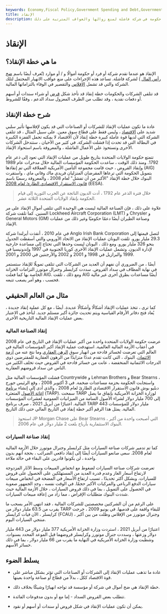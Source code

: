 ```yaml
---
keywords: Economy,Fiscal Policy,Government Spending and Debt,Government Spending
title: الإنقاذ
description: الإنقاذ هو حقن أموال من شركة أو فرد أو حكومة في شركة فاشلة لمنع زوالها والعواقب المترتبة على ذلك.
---
```


# الإنقاذ
## ما هي خطة الإنقاذ؟

الإنقاذ هو عندما تقدم شركة أو فرد أو حكومة أموالًا و / أو موارد (تُعرف أيضًا باسم [ضخ رأس المال](/capital-injection) ) لشركة فاشلة. تساعد هذه الإجراءات على منع عواقب الانهيار المحتمل لتلك الشركة والتي قد تشمل [الإفلاس](/bankruptcy) والتقصير في الوفاء بالتزاماتها المالية.

قد تتلقى الشركات والحكومات خطة إنقاذ قد تأخذ شكل [قرض](/loan) أو شراء سندات أو أسهم أو دفعات نقدية ، وقد تطلب من الطرف المعزول سداد الدعم ، وفقًا للشروط.

## شرح خطة الإنقاذ

عادة ما تكون عمليات الإنقاذ للشركات أو الصناعات التي قد يكون لإفلاسها تأثير سلبي شديد على [الاقتصاد](/economy) ، وليس فقط على قطاع سوق معين. على سبيل المثال ، قد تتلقى الشركة التي لديها قوة عاملة كبيرة خطة إنقاذ لأن الاقتصاد لا يمكنه تحمل القفزة الكبيرة في البطالة التي قد تحدث إذا فشلت الشركة. في كثير من الأحيان ، ستتدخل الشركات الأخرى وتستحوذ على الأعمال الفاشلة ، والمعروفة باسم استحواذ الإنقاذ.

تتمتع حكومة الولايات المتحدة بتاريخ طويل من عمليات الإنقاذ التي تعود إلى ذعر عام 1792. ومنذ ذلك الوقت ، ساعدت الحكومة المؤسسات المالية خلال مدخرات عام 1989 وإنقاذ القروض ، حيث قامت مجموعة التأمين الأمريكية العملاقة التي تم إنقاذها (AIG) بتمويل الحكومة التي ترعاها المقرضان المنزليان فريدي ماك وفاني ماي ، واستقرت البنوك خلال خطة الإنقاذ "الأكبر من أن تفشل" لعام 2008 ، والمعروفة رسميًا باسم [قانون الاستقرار الاقتصادي الطارئ لعام 2008](/emergency-economic-stability-act) (EESA).

> خلال فترة الذعر عام 1792 ، أدت الديون الناتجة عن الحرب الثورية إلى قيام الحكومة بإنقاذ الولايات المتحدة الثلاثة عشر.

>

علاوة على ذلك ، فإن الصناعة المالية ليست هي الوحيدة التي تتلقى أموال الإنقاذ على مر السنين. كما تلقت شركة Lockheed Aircraft Corporation (LMT) و Chrysler و General Motors (GM) وصناعة الطيران أيضًا دعمًا حكوميًا وغير ذلك من عمليات الإنقاذ.

في عام 2010 ، أنقذت أيرلندا شركة Anglo Irish Bank Corporation لتصل قيمتها إلى 29.3 مليار يورو. تلقت اليونان عمليات الإنقاذ من الاتحاد الأوروبي والتي أسقطت الجدول بنحو 326 مليار يورو. ومع ذلك ، اليونان ليست وحدها التي تحتاج إلى مساعدة خارجية لإدارة الديون. وتشمل عمليات الإنقاذ الأخرى كوريا الجنوبية في 1997 وإندونيسيا في 1999 والبرازيل في 1998 و 2001 و 2002 والأرجنتين في 2000 و 2001.

أيضًا ، من الضروري أن نفهم أن العديد من الشركات التي تتلقى تمويلًا للإنقاذ ستستمر في نهاية المطاف في سداد القروض. سددت كرايسلر وجنرال موتورز التزامات الخزانة الخاصة بها كما فعلت AIG. ومع ذلك ، تلقت AIG أيضًا مساعدات بطرق أخرى غير مالية فحسب ، وهو أمر يصعب تتبعه.

## مثال من العالم الحقيقي

كما ترى ، تتخذ عمليات الإنقاذ أشكالًا وأشكالًا عديدة. أيضًا ، مع كل عملية إنقاذ جديدة ، يُعاد فتح دفاتر الأرقام القياسية ويتم تحديث جائزة أكبر مستلم جديد. لنأخذ في الاعتبار بعض عمليات الإنقاذ المالية التاريخية الأخرى.

### إنقاذ الصناعة المالية

عرضت حكومة الولايات المتحدة واحدة من أكبر عمليات الإنقاذ في التاريخ في عام 2008 في أعقاب الأزمة المالية العالمية. استهدفت عملية الإنقاذ أكبر المؤسسات المالية في العالم التي تعرضت لخسائر فادحة من انهيار سوق [الرهن العقاري](/subprime_mortgage) وما نتج عنه من [أزمة الائتمان](/credit-crisis). البنوك ، التي كانت تقدم عددًا متزايدًا من الرهون العقارية للمقترضين ذوي الدرجات الائتمانية المنخفضة ، عانت من خسائر فادحة في القروض حيث تخلف الكثير من الناس عن سداد قروضهم العقارية.

فشلت المؤسسات المالية مثل Countrywide و Lehman Brothers و Bear Stearns ، واستجابت الحكومة بحزمة مساعدات ضخمة. في 3 أكتوبر 2008 ، وقع الرئيس جورج دبليو بوش قانون الاستقرار الاقتصادي الطارئ لعام 2008 ، والذي أدى إلى إنشاء [برنامج إغاثة الأصول](/troubled-asset-relief-program-tarp) المتعثرة (TARP). سمحت TARP لوزارة الخزانة الأمريكية بإنفاق ما يصل إلى 700 مليار دولار لشراء الأصول السامة من الميزانيات العمومية لعشرات المؤسسات المالية. اعتبارًا من أبريل 2021 ، صرف برنامج TARP 443 مليار دولار للمؤسسات المالية. يمثل هذا الرقم أكبر خطة إنقاذ في التاريخ المالي حتى ذلك التاريخ.

> استحوذ JP Morgan Chase على Bear Stearns ، التي أصبحت واحدة من أكبر البنوك الاستثمارية بأرباح بلغت 2 مليار دولار في عام 2006.

>

### إنقاذ صناعة السيارات

كما تم تدمير شركات صناعة السيارات مثل كرايسلر وجنرال موتورز خلال الأزمة المالية لعام 2008. سعى صانعو السيارات أيضًا إلى إنقاذ دافعي الضرائب ، بحجة أنهم بدون واحدة ، لن يكونوا قادرين على البقاء في حالة ملاءة.

تعرضت شركات صناعة السيارات لضغوط مع انخفاض المبيعات وسط الآثار المزدوجة لارتفاع أسعار الغاز وعدم قدرة العديد من المستهلكين على الحصول على قروض للسيارات. وبشكل أكثر تحديدًا ، تسبب ارتفاع الأسعار في المضخة في انخفاض مبيعات سيارات الدفع الرباعي والمركبات الأكبر حجمًا. في الوقت نفسه ، وجد الجمهور صعوبة في الحصول على التمويل ، بما في ذلك قروض السيارات ، خلال الأزمة المالية حيث شددت البنوك متطلبات الإقراض ، مما زاد من إعاقة مبيعات السيارات.

على الرغم من أن الشركتين مخصصتين للشركات المالية ، فقد انتهى الأمر بسحب ما يقرب من 63.5 مليار دولار من TARP للبقاء واقفة على قدميها. في يونيو 2009 ، خرجت كرايسلر ، الآن فيات كرايسلر (FCAU) ، وجنرال موتورز من الإفلاس وظلت من بين أكبر منتجي السيارات اليوم.

اعتبارًا من أبريل 2021 ، استردت وزارة الخزانة الأمريكية 377 مليار دولار من 443 مليار دولار وزعتها ، وسددت جنرال موتورز وكرايسلر قروضهما قبل الموعد المحدد بسنوات. وشطبت وزارة الخزانة الأمريكية في النهاية ما يقرب من 66 مليار دولار ، بما في ذلك خسائر الأسهم.

## يسلط الضوء

- عادة ما تذهب عمليات الإنقاذ إلى الشركات أو الصناعات التي تؤثر بشكل مباشر على قوة الاقتصاد ككل ، بدلاً من قطاع أو صناعة واحدة بعينها.

- خطة الإنقاذ هي ضخ أموال في شركة أو مؤسسة قد تواجه انهيارًا وشيكًا بخلاف ذلك.

- تتطلب بعض القروض السداد - إما مع أو بدون مدفوعات الفائدة.

- يمكن أن تكون عمليات الإنقاذ في شكل قروض أو سندات أو أسهم أو نقود.

